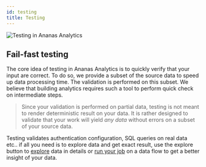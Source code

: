 ```yaml
---
id: testing
title: Testing
---
```


![Testing in Ananas Analytics](assets/testing.png)

## Fail-fast testing

The core idea of testing in Ananas Analytics is to quickly verify that your input are correct. 
To do so, we provide a subset of the source data to speed up data processing time. The validation is performed on this subset.
We believe that building analytics requires such a tool to perform quick check on intermediate steps.

> Since your validation is performed on partial data, testing is not meant to render deterministic result on your data. It is rather designed to validate that your work will yield *any data* without errors on a subset of your source data. 

Testing validates authentication configuration, SQL queries on real data etc.. if all you need is to explore data and get exact result, use the explore button to [explore](exploring.md) data in details or [run your job](running.md) on a data flow to get a better insight of your data. 

</aside>

